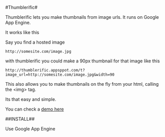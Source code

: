 #Thumblerific#

Thumblerific lets you make thumbnails from image urls.
It runs on Google App Engine.

It works like this

Say you find a hosted image 

    http://somesite.com/image.jpg

with thumblerific you could make a 90px thumbnail for that image like this

    http://thumblerific.appsppot.com/t?image_url=http://somesite.com/image.jpg&width=90
    
This also allows you to make thumbnails on the fly from your html, calling the &lt;img&gt; tag.

Its that easy and simple.

You can check a [demo here](http://thumblerific.appspot.com)

##INSTALL##

Use Google App Engine